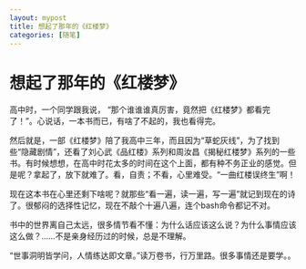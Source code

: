 ```yaml
---
layout: mypost
title: 想起了那年的《红楼梦》
categories: [随笔]
---
```

# 想起了那年的《红楼梦》

高中时，一个同学跟我说， “那个谁谁谁真厉害，竟然把《红楼梦》都看完了！”。心说话，一本书而已，有啥了不起的，我也看得完。

然后就是，一部《红楼梦》陪了我高中三年，而且因为“草蛇灰线”，为了找到些“隐藏剧情”，还看了刘心武《品红楼》系列和周汝昌《揭秘红楼梦》系列的一些书。有时候想想，在高中时花太多的时间在这个上面，都有种不务正业的感觉。但是呢？拿起了，放下就难了。看，自责；不看，心里难受。“一曲红楼误终生”啊！

现在这本书在心里还剩下啥呢？就那些“看一遍，读一遍，写一遍”就记到现在的诗了。很郁闷的选择性记忆，现在不敲个十遍八遍，连个bash命令都记不对。

书中的世界离自己太远，很多情节看不懂：为什么话应该这么说？为什么事情应该这么做？……不是亲身经历过的时候，总是不理解。

“世事洞明皆学问，人情练达即文章。”读万卷书，行万里路。很多事情还是要学。。
  
